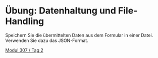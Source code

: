 # Übung: Datenhaltung und File-Handling

Speichern Sie die übermittelten Daten aus dem Formular in einer Datei. Verwenden Sie dazu das JSON-Format.

 [Modul 307 / Tag 2](/ilv.307/02-modul-307)
<!--stackedit_data:
eyJoaXN0b3J5IjpbMjk1NTAwNDAwLDcyNzQ0NTMwN119
-->